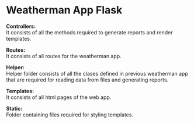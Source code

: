 # Weatherman App Flask

**Controllers:**    
It consists of all the methods required to generate reports and render templates.   

**Routes:**    
It consists of all routes for the weatherman app.    

**Helper:**    
Helper folder consists of all the clases defined in previous weatherman app that are required for reading data from files and 
generating reports.  

**Templates:**    
It consists of all html pages of the web app.   
 
**Static:**  
Folder containing files required for styling templates.   


